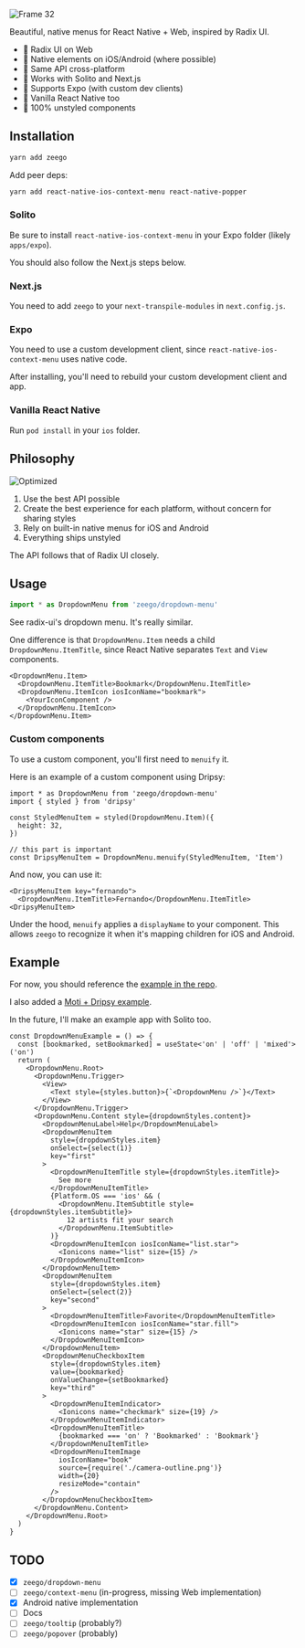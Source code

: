 ![Frame 32](https://user-images.githubusercontent.com/13172299/172878122-8e27ccd8-d04e-431d-85fb-099cbe48457a.png)

Beautiful, native menus for React Native + Web, inspired by Radix UI.

- 🕺 Radix UI on Web
- 🛫 Native elements on iOS/Android (where possible)
- 🌲 Same API cross-platform
- 🌊 Works with Solito and Next.js
- 🤖 Supports Expo (with custom dev clients)
- 🍦 Vanilla React Native too
- 🎨 100% unstyled components

## Installation

```sh
yarn add zeego
```

Add peer deps:

```sh
yarn add react-native-ios-context-menu react-native-popper
```

### Solito

Be sure to install `react-native-ios-context-menu` in your Expo folder (likely `apps/expo`).

You should also follow the Next.js steps below.

### Next.js

You need to add `zeego` to your `next-transpile-modules` in `next.config.js`.

### Expo

You need to use a custom development client, since `react-native-ios-context-menu` uses native code.

After installing, you'll need to rebuild your custom development client and app.

### Vanilla React Native

Run `pod install` in your `ios` folder.

## Philosophy

![Optimized](https://user-images.githubusercontent.com/13172299/172878161-7a184ae0-3a04-4b5f-9efe-2240444ed184.png)

1. Use the best API possible
2. Create the best experience for each platform, without concern for sharing styles
3. Rely on built-in native menus for iOS and Android
4. Everything ships unstyled

The API follows that of Radix UI closely.

## Usage

```ts
import * as DropdownMenu from 'zeego/dropdown-menu'
```

See radix-ui's dropdown menu. It's really similar.

One difference is that `DropdownMenu.Item` needs a child `DropdownMenu.ItemTitle`, since React Native separates `Text` and `View` components.

```tsx
<DropdownMenu.Item>
  <DropdownMenu.ItemTitle>Bookmark</DropdownMenu.ItemTitle>
  <DropdownMenu.ItemIcon iosIconName="bookmark">
    <YourIconComponent />
  </DropdownMenu.ItemIcon>
</DropdownMenu.Item>
```

### Custom components

To use a custom component, you'll first need to `menuify` it.

Here is an example of a custom component using Dripsy:

```tsx
import * as DropdownMenu from 'zeego/dropdown-menu'
import { styled } from 'dripsy'

const StyledMenuItem = styled(DropdownMenu.Item)({
  height: 32,
})

// this part is important
const DripsyMenuItem = DropdownMenu.menuify(StyledMenuItem, 'Item')
```

And now, you can use it:

```tsx
<DripsyMenuItem key="fernando">
  <DropdownMenu.ItemTitle>Fernando</DropdownMenu.ItemTitle>
<DripsyMenuItem>
```

Under the hood, `menuify` applies a `displayName` to your component. This allows `zeego` to recognize it when it's mapping children for iOS and Android.

## Example

For now, you should reference the [example in the repo](https://github.com/nandorojo/zeego/tree/master/examples/expo/src/App.tsx).

I also added a [Moti + Dripsy example](https://github.com/nandorojo/zeego/blob/master/moti-example.mdx).

In the future, I'll make an example app with Solito too.

```tsx
const DropdownMenuExample = () => {
  const [bookmarked, setBookmarked] = useState<'on' | 'off' | 'mixed'>('on')
  return (
    <DropdownMenu.Root>
      <DropdownMenu.Trigger>
        <View>
          <Text style={styles.button}>{`<DropdownMenu />`}</Text>
        </View>
      </DropdownMenu.Trigger>
      <DropdownMenu.Content style={dropdownStyles.content}>
        <DropdownMenuLabel>Help</DropdownMenuLabel>
        <DropdownMenuItem
          style={dropdownStyles.item}
          onSelect={select(1)}
          key="first"
        >
          <DropdownMenuItemTitle style={dropdownStyles.itemTitle}>
            See more
          </DropdownMenuItemTitle>
          {Platform.OS === 'ios' && (
            <DropdownMenu.ItemSubtitle style={dropdownStyles.itemSubtitle}>
              12 artists fit your search
            </DropdownMenu.ItemSubtitle>
          )}
          <DropdownMenuItemIcon iosIconName="list.star">
            <Ionicons name="list" size={15} />
          </DropdownMenuItemIcon>
        </DropdownMenuItem>
        <DropdownMenuItem
          style={dropdownStyles.item}
          onSelect={select(2)}
          key="second"
        >
          <DropdownMenuItemTitle>Favorite</DropdownMenuItemTitle>
          <DropdownMenuItemIcon iosIconName="star.fill">
            <Ionicons name="star" size={15} />
          </DropdownMenuItemIcon>
        </DropdownMenuItem>
        <DropdownMenuCheckboxItem
          style={dropdownStyles.item}
          value={bookmarked}
          onValueChange={setBookmarked}
          key="third"
        >
          <DropdownMenuItemIndicator>
            <Ionicons name="checkmark" size={19} />
          </DropdownMenuItemIndicator>
          <DropdownMenuItemTitle>
            {bookmarked === 'on' ? 'Bookmarked' : 'Bookmark'}
          </DropdownMenuItemTitle>
          <DropdownMenuItemImage
            iosIconName="book"
            source={require('./camera-outline.png')}
            width={20}
            resizeMode="contain"
          />
        </DropdownMenuCheckboxItem>
      </DropdownMenu.Content>
    </DropdownMenu.Root>
  )
}
```

## TODO

- [x] `zeego/dropdown-menu`
- [ ] `zeego/context-menu` (in-progress, missing Web implementation)
- [x] Android native implementation
- [ ] Docs
- [ ] `zeego/tooltip` (probably?)
- [ ] `zeego/popover` (probably)

